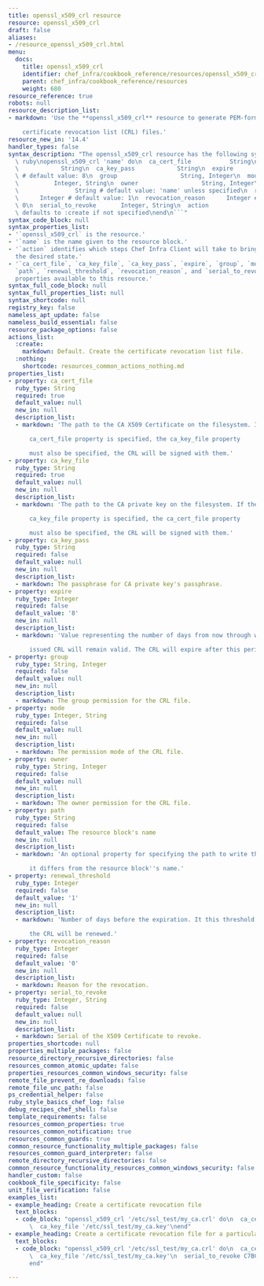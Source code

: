 ```yaml
---
title: openssl_x509_crl resource
resource: openssl_x509_crl
draft: false
aliases:
- /resource_openssl_x509_crl.html
menu:
  docs:
    title: openssl_x509_crl
    identifier: chef_infra/cookbook_reference/resources/openssl_x509_crl openssl_x509_crl
    parent: chef_infra/cookbook_reference/resources
    weight: 680
resource_reference: true
robots: null
resource_description_list:
- markdown: 'Use the **openssl_x509_crl** resource to generate PEM-formatted x509

    certificate revocation list (CRL) files.'
resource_new_in: '14.4'
handler_types: false
syntax_description: "The openssl_x509_crl resource has the following syntax:\n\n```\
  \ ruby\nopenssl_x509_crl 'name' do\n  ca_cert_file           String\n  ca_key_file\
  \            String\n  ca_key_pass            String\n  expire                 Integer\
  \ # default value: 8\n  group                  String, Integer\n  mode         \
  \          Integer, String\n  owner                  String, Integer\n  path   \
  \                String # default value: 'name' unless specified\n  renewal_threshold\
  \      Integer # default value: 1\n  revocation_reason      Integer # default value:\
  \ 0\n  serial_to_revoke       Integer, String\n  action                 Symbol #\
  \ defaults to :create if not specified\nend\n```"
syntax_code_block: null
syntax_properties_list:
- '`openssl_x509_crl` is the resource.'
- '`name` is the name given to the resource block.'
- '`action` identifies which steps Chef Infra Client will take to bring the node into
  the desired state.'
- '`ca_cert_file`, `ca_key_file`, `ca_key_pass`, `expire`, `group`, `mode`, `owner`,
  `path`, `renewal_threshold`, `revocation_reason`, and `serial_to_revoke` are the
  properties available to this resource.'
syntax_full_code_block: null
syntax_full_properties_list: null
syntax_shortcode: null
registry_key: false
nameless_apt_update: false
nameless_build_essential: false
resource_package_options: false
actions_list:
  :create:
    markdown: Default. Create the certificate revocation list file.
  :nothing:
    shortcode: resources_common_actions_nothing.md
properties_list:
- property: ca_cert_file
  ruby_type: String
  required: true
  default_value: null
  new_in: null
  description_list:
  - markdown: 'The path to the CA X509 Certificate on the filesystem. If the

      ca_cert_file property is specified, the ca_key_file property

      must also be specified, the CRL will be signed with them.'
- property: ca_key_file
  ruby_type: String
  required: true
  default_value: null
  new_in: null
  description_list:
  - markdown: 'The path to the CA private key on the filesystem. If the

      ca_key_file property is specified, the ca_cert_file property

      must also be specified, the CRL will be signed with them.'
- property: ca_key_pass
  ruby_type: String
  required: false
  default_value: null
  new_in: null
  description_list:
  - markdown: The passphrase for CA private key's passphrase.
- property: expire
  ruby_type: Integer
  required: false
  default_value: '8'
  new_in: null
  description_list:
  - markdown: 'Value representing the number of days from now through which the

      issued CRL will remain valid. The CRL will expire after this period.'
- property: group
  ruby_type: String, Integer
  required: false
  default_value: null
  new_in: null
  description_list:
  - markdown: The group permission for the CRL file.
- property: mode
  ruby_type: Integer, String
  required: false
  default_value: null
  new_in: null
  description_list:
  - markdown: The permission mode of the CRL file.
- property: owner
  ruby_type: String, Integer
  required: false
  default_value: null
  new_in: null
  description_list:
  - markdown: The owner permission for the CRL file.
- property: path
  ruby_type: String
  required: false
  default_value: The resource block's name
  new_in: null
  description_list:
  - markdown: 'An optional property for specifying the path to write the file to if

      it differs from the resource block''s name.'
- property: renewal_threshold
  ruby_type: Integer
  required: false
  default_value: '1'
  new_in: null
  description_list:
  - markdown: 'Number of days before the expiration. It this threshold is reached,

      the CRL will be renewed.'
- property: revocation_reason
  ruby_type: Integer
  required: false
  default_value: '0'
  new_in: null
  description_list:
  - markdown: Reason for the revocation.
- property: serial_to_revoke
  ruby_type: Integer, String
  required: false
  default_value: null
  new_in: null
  description_list:
  - markdown: Serial of the X509 Certificate to revoke.
properties_shortcode: null
properties_multiple_packages: false
resource_directory_recursive_directories: false
resources_common_atomic_update: false
properties_resources_common_windows_security: false
remote_file_prevent_re_downloads: false
remote_file_unc_path: false
ps_credential_helper: false
ruby_style_basics_chef_log: false
debug_recipes_chef_shell: false
template_requirements: false
resources_common_properties: true
resources_common_notification: true
resources_common_guards: true
common_resource_functionality_multiple_packages: false
resources_common_guard_interpreter: false
remote_directory_recursive_directories: false
common_resource_functionality_resources_common_windows_security: false
handler_custom: false
cookbook_file_specificity: false
unit_file_verification: false
examples_list:
- example_heading: Create a certificate revocation file
  text_blocks:
  - code_block: "openssl_x509_crl '/etc/ssl_test/my_ca.crl' do\n  ca_cert_file '/etc/ssl_test/my_ca.crt'\n\
      \  ca_key_file '/etc/ssl_test/my_ca.key'\nend"
- example_heading: Create a certificate revocation file for a particular serial
  text_blocks:
  - code_block: "openssl_x509_crl '/etc/ssl_test/my_ca.crl' do\n  ca_cert_file '/etc/ssl_test/my_ca.crt'\n\
      \  ca_key_file '/etc/ssl_test/my_ca.key'\n  serial_to_revoke C7BCB6602A2E4251EF4E2827A228CB52BC0CEA2F\n\
      end"

---
```


